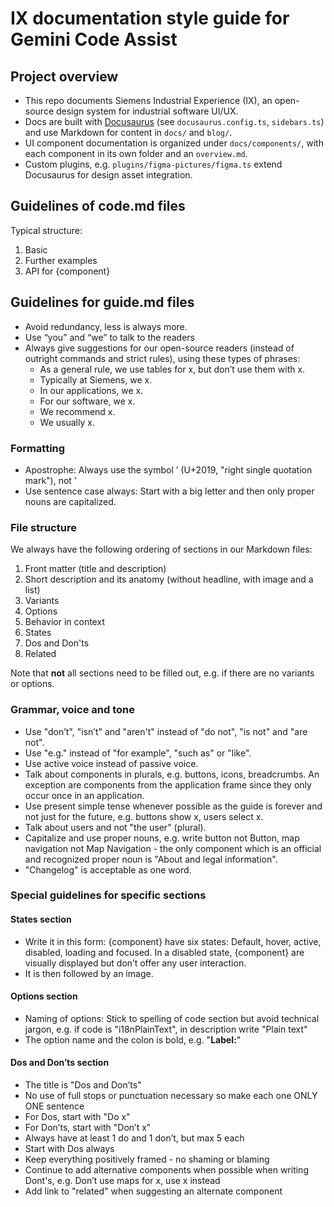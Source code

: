 # IX documentation style guide for Gemini Code Assist

## Project overview

- This repo documents Siemens Industrial Experience (IX), an open-source design system for industrial software UI/UX.
- Docs are built with [Docusaurus](https://docusaurus.io/) (see `docusaurus.config.ts`, `sidebars.ts`) and use Markdown for content in `docs/` and `blog/`.
- UI component documentation is organized under `docs/components/`, with each component in its own folder and an `overview.md`.
- Custom plugins, e.g. `plugins/figma-pictures/figma.ts` extend Docusaurus for design asset integration.

## Guidelines of code.md files

Typical structure:
1. Basic
2. Further examples
3. API for {component}

## Guidelines for guide.md files

- Avoid redundancy, less is always more.
- Use “you” and “we” to talk to the readers
- Always give suggestions for our open-source readers (instead of outright commands and strict rules), using these types of phrases:
    - As a general rule, we use tables for x, but don’t use them with x.
    - Typically at Siemens, we x.
    - In our applications, we x.
    - For our software, we x.
    - We recommend x.
    - We usually x.

### Formatting

- Apostrophe: Always use the symbol ’ (U+2019, "right single quotation mark"), not '
- Use sentence case always: Start with a big letter and then only proper nouns are capitalized.

### File structure

We always have the following ordering of sections in our Markdown files:
1. Front matter (title and description)
2. Short description and its anatomy (without headline, with image and a list)
3. Variants
4. Options
5. Behavior in context
6. States
7. Dos and Don'ts
8. Related

Note that **not** all sections need to be filled out, e.g. if there are no variants or options.

### Grammar, voice and tone

- Use "don’t", "isn’t" and "aren't" instead of "do not", "is not" and "are not".
- Use "e.g." instead of "for example", "such as" or "like".
- Use active voice instead of passive voice.
- Talk about components in plurals, e.g. buttons, icons, breadcrumbs. An exception are components from the application frame since they only occur once in an application.
- Use present simple tense whenever possible as the guide is forever and not just for the future, e.g. buttons show x, users select x.
- Talk about users and not "the user" (plural).
- Capitalize and use proper nouns, e.g. write button not Button, map navigation not Map Navigation - the only component which is an official and recognized proper noun is "About and legal information".
- "Changelog" is acceptable as one word. 

### Special guidelines for specific sections

#### States section

- Write it in this form: {component} have six states: Default, hover, active, disabled, loading and focused. In a disabled state, {component} are visually displayed but don’t offer any user interaction.
- It is then followed by an image.

#### Options section

- Naming of options: Stick to spelling of code section but avoid technical jargon, e.g. if code is "i18nPlainText", in description write "Plain text"
- The option name and the colon is bold, e.g. "**Label:**"

#### Dos and Don’ts section

- The title is "Dos and Don’ts"
- No use of full stops or punctuation necessary so make each one ONLY ONE sentence
- For Dos, start with "Do x"
- For Don’ts, start with "Don’t x"
- Always have at least 1 do and 1 don’t, but max 5 each
- Start with Dos always
- Keep everything positively framed - no shaming or blaming
- Continue to add alternative components when possible when writing Dont's, e.g. Don’t use maps for x, use x instead
- Add link to "related" when suggesting an alternate component
